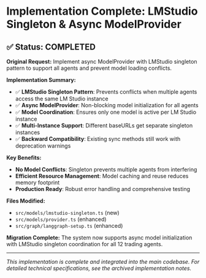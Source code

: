 # Implementation Complete: LMStudio Singleton & Async ModelProvider

## ✅ Status: COMPLETED

**Original Request:** Implement async ModelProvider with LMStudio singleton pattern to support all agents and prevent model loading conflicts.

**Implementation Summary:**
- ✅ **LMStudio Singleton Pattern**: Prevents conflicts when multiple agents access the same LM Studio instance
- ✅ **Async ModelProvider**: Non-blocking model initialization for all agents
- ✅ **Model Coordination**: Ensures only one model is active per LM Studio instance
- ✅ **Multi-Instance Support**: Different baseURLs get separate singleton instances
- ✅ **Backward Compatibility**: Existing sync methods still work with deprecation warnings

**Key Benefits:**
- **No Model Conflicts**: Singleton prevents multiple agents from interfering
- **Efficient Resource Management**: Model caching and reuse reduces memory footprint
- **Production Ready**: Robust error handling and comprehensive testing

**Files Modified:**
- `src/models/lmstudio-singleton.ts` (new)
- `src/models/provider.ts` (enhanced)
- `src/graph/langgraph-setup.ts` (enhanced)

**Migration Complete:** The system now supports async model initialization with LMStudio singleton coordination for all 12 trading agents.

---

*This implementation is complete and integrated into the main codebase. For detailed technical specifications, see the archived implementation notes.*